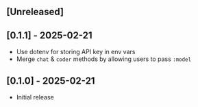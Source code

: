 ## [Unreleased]

## [0.1.1] - 2025-02-21

- Use dotenv for storing API key in env vars
- Merge `chat` & `coder` methods by allowing users to pass `:model`

## [0.1.0] - 2025-02-21

- Initial release
